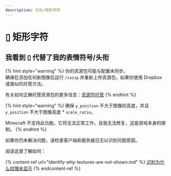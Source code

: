 ```yaml
---
description: 方形/矩形字符
---
```


# ▯ 矩形字符

## 我看到 ▯ 代替了我的表情符号/头衔

{% hint style="warning" %}
你的资源包可能与配置未同步。\
确保在添加任何新图像后运行 `/iazip` 并重新上传资源包，如果你使用 Dropbox 或类似的托管方法。

有关如何正确托管资源包的更多信息：[资源包托管](../plugin-usage/resourcepack-hosting/)
{% endhint %}

{% hint style="warning" %}
确保 `y_position` 不大于图像的高度，并且 `y_position` 不大于图像高度 \* `scale_ratio`。

Minecraft 不支持此功能，它将无法正常工作，且我无法修复，这是游戏本身的限制。
{% endhint %}

如果你仍未解决问题，请检查客户端和服务器日志以识别问题原因。

阅读这里了解如何：

{% content-ref url="identify-why-textures-are-not-shown.md" %}
[识别为什么纹理未显示](identify-why-textures-are-not-shown.md)
{% endcontent-ref %}
